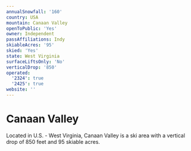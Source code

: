 ```yaml
---
annualSnowfall: '160'
country: USA
mountain: Canaan Valley
openToPublic: 'Yes'
owner: Independent
passAffiliations: Indy
skiableAcres: '95'
skied: 'Yes'
state: West Virginia
surfaceLiftsOnly: 'No'
verticalDrop: '850'
operated:
  '2324': true
  '2425': true
website: ''
---
```



# Canaan Valley

Located in U.S. - West Virginia, Canaan Valley is a ski area with a vertical drop of 850 feet and 95 skiable acres.

